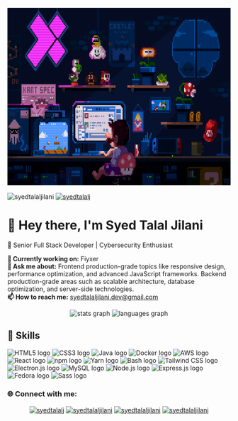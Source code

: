 <!-- Your GitHub Profile README -->

<!-- Header Section -->
<p align="center"> 
  <img src="start.gif" height="400">
</p>

<!-- Badges and Views Section -->
<p align="left"> 
  <img src="https://komarev.com/ghpvc/?username=syedtalaljilani&label=Profile%20views&color=0e75b6&style=flat" alt="syedtalaljilani" />
  <a href="https://twitter.com/syedtalalj" target="blank"><img src="https://img.shields.io/twitter/follow/syedtalalj?logo=twitter&style=for-the-badge" alt="syedtalalj" /></a>
</p>

<!-- Introduction Section -->
<div align="left">
  <h1>👋 Hey there, I'm Syed Talal Jilani</h1>
  <p>🚀 Senior Full Stack Developer | Cybersecurity Enthusiast</p>
</div>

<!-- Current Work and Contact Section -->
<p align="left"> 
  <strong>🔭 Currently working on:</strong> Fiyxer
  <br>
  <strong>💬 Ask me about:</strong> Frontend production-grade topics like responsive design, performance optimization, and advanced JavaScript frameworks. Backend production-grade areas such as scalable architecture, database optimization, and server-side technologies.

  <br>
  <strong>📫 How to reach me:</strong> <a href="mailto:syedtalaljilani.dev@gmail.com">syedtalaljilani.dev@gmail.com</a>

</p>

<!-- GitHub Stats and Languages Section -->
<div align="center">
  <img src="https://github-readme-stats.vercel.app/api?username=syedtalaljilani&hide_title=false&hide_rank=false&show_icons=true&include_all_commits=true&count_private=true&disable_animations=false&theme=dracula&locale=en&hide_border=false" height="150" alt="stats graph" />
  <img src="https://github-readme-stats.vercel.app/api/top-langs?username=syedtalaljilani&locale=en&hide_title=false&layout=compact&card_width=320&langs_count=5&theme=dracula&hide_border=false" height="150" alt="languages graph" />
</div>

<!-- Skills Section -->
<div align="left">
  <h2>🚀 Skills</h2>
<img src="https://cdn.jsdelivr.net/gh/devicons/devicon/icons/html5/html5-original.svg" height="70" alt="HTML5 logo" />
<img src="https://cdn.jsdelivr.net/gh/devicons/devicon/icons/css3/css3-original.svg" height="70" alt="CSS3 logo" />
<img src="https://cdn.jsdelivr.net/gh/devicons/devicon/icons/java/java-original.svg" height="70" alt="Java logo" />
<img src="https://cdn.jsdelivr.net/gh/devicons/devicon/icons/docker/docker-original.svg" height="70" alt="Docker logo" />
<img src="https://cdn.jsdelivr.net/gh/devicons/devicon/icons/amazonwebservices/amazonwebservices-original.svg" height="70" alt="AWS logo" />
<img src="https://cdn.jsdelivr.net/gh/devicons/devicon/icons/react/react-original.svg" height="70" alt="React logo" />
<img src="https://cdn.jsdelivr.net/gh/devicons/devicon/icons/npm/npm-original-wordmark.svg" height="70" alt="npm logo" />
<img src="https://cdn.jsdelivr.net/gh/devicons/devicon/icons/yarn/yarn-original.svg" height="70" alt="Yarn logo" />
<img src="https://cdn.jsdelivr.net/gh/devicons/devicon/icons/bash/bash-original.svg" height="70" alt="Bash logo" />
<img src="https://cdn.jsdelivr.net/gh/devicons/devicon/icons/tailwindcss/tailwindcss-plain.svg" height="70" alt="Tailwind CSS logo" />
<img src="https://cdn.jsdelivr.net/gh/devicons/devicon/icons/electron/electron-original.svg" height="70" alt="Electron.js logo" />
<img src="https://cdn.jsdelivr.net/gh/devicons/devicon/icons/mysql/mysql-original.svg" height="70" alt="MySQL logo" />
<img src="https://cdn.jsdelivr.net/gh/devicons/devicon/icons/nodejs/nodejs-original.svg" height="70" alt="Node.js logo" />
<img src="https://cdn.jsdelivr.net/gh/devicons/devicon/icons/express/express-original.svg" height="70" alt="Express.js logo" />
<img src="https://cdn.jsdelivr.net/gh/devicons/devicon/icons/fedora/fedora-original.svg" height="70" alt="Fedora logo" />
<img src="https://cdn.jsdelivr.net/gh/devicons/devicon/icons/sass/sass-original.svg" height="70" alt="Sass logo" />





<!-- Add more skills here -->

  
  
          
</div>

<!-- Social Media and Connect Section -->
<h3 align="left">🌐 Connect with me:</h3>
<p align="center">
  <a href="https://twitter.com/syedtalalj" target="blank"><img align="center" src="https://raw.githubusercontent.com/rahuldkjain/github-profile-readme-generator/master/src/images/icons/Social/twitter.svg" alt="syedtalalj" height="50" width="60" /></a>
  <a href="https://linkedin.com/in/syedtalaljilani" target="blank"><img align="center" src="https://raw.githubusercontent.com/rahuldkjain/github-profile-readme-generator/master/src/images/icons/Social/linked-in-alt.svg" alt="syedtalaljilani" height="50" width="60" /></a>
  <a href="https://fb.com/syedtalaljilani" target="blank"><img align="center" src="https://raw.githubusercontent.com/rahuldkjain/github-profile-readme-generator/master/src/images/icons/Social/facebook.svg" alt="syedtalaljilani" height="50" width="60" /></a>
  <a href="https://instagram.com/syedtalaljilani" target="blank"><img align="center" src="https://raw.githubusercontent.com/rahuldkjain/github-profile-readme-generator/master/src/images/icons/Social/instagram.svg" alt="syedtalaljilani" height="50" width="60" /></a>
</p>


<!-- Holopin and Trophy Section -->


